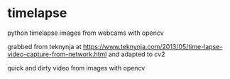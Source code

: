 # timelapse
python timelapse images from webcams with opencv

grabbed from teknynja at 
https://www.teknynja.com/2013/05/time-lapse-video-capture-from-network.html
and adapted to cv2

quick and dirty video from images with opencv
